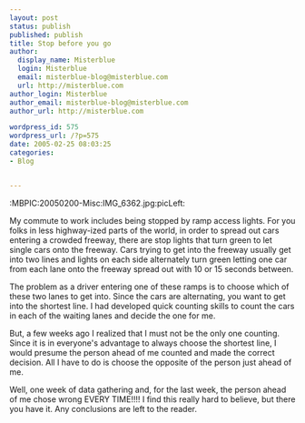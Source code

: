 ```yaml
---
layout: post
status: publish
published: publish
title: Stop before you go
author:
  display_name: Misterblue
  login: Misterblue
  email: misterblue-blog@misterblue.com
  url: http://misterblue.com
author_login: Misterblue
author_email: misterblue-blog@misterblue.com
author_url: http://misterblue.com

wordpress_id: 575
wordpress_url: /?p=575
date: 2005-02-25 08:03:25
categories:
- Blog


---
```

:MBPIC:20050200-Misc:IMG_6362.jpg:picLeft:
<p>
My commute to work includes being stopped by ramp access lights.
For you folks in less highway-ized parts of the world, in order to spread out cars entering a crowded freeway, there are stop lights that turn green to let single cars onto the freeway.
Cars trying to get into the freeway usually get into two lines and lights on each side alternately turn green letting one car from each lane onto the freeway spread out with 10 or 15 seconds between.
</p>
<p>
The problem as a driver entering one of these ramps is to choose which of these two lanes to get into.  Since the cars are alternating, you want to get into the shortest line.  I had developed quick counting skills to count the cars in each of the waiting lanes and decide the one for me.
</p>
<p>
But, a few weeks ago I realized that I must not be the only one counting.  Since it is in everyone's advantage to always choose the shortest line, I would presume the person ahead of me counted and made the correct decision.  All I have to do is choose the opposite of the person just ahead of me.
</p>
<p>
Well, one week of data gathering and, for the last week, the person ahead of me chose wrong EVERY TIME!!!!
I find this really hard to believe, but there you have it.
Any conclusions are left to the reader.
</p>
